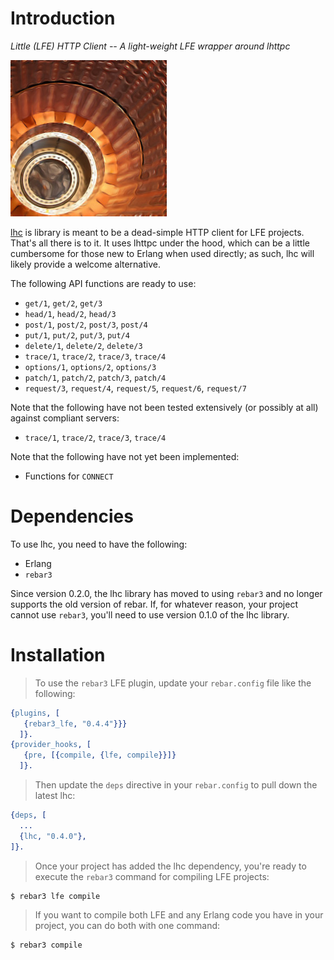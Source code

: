 # Introduction

*Little (LFE) HTTP Client -- A light-weight LFE wrapper around lhttpc*

<a href="images/lhc.jpg"><img src="images/lhc-small.jpg" /></a>

[lhc](http://github.com/lfex/lhc) is library is meant to be a dead-simple HTTP client for LFE projects. That's all there is to it. It uses lhttpc under the hood, which can be a little cumbersome for those new to Erlang when used directly; as such, lhc will likely provide a welcome alternative.

<aside class="success">
The following API functions are ready to use:
<ul>
<li><code>get/1</code>, <code>get/2</code>, <code>get/3</code></li>
<li><code>head/1</code>, <code>head/2</code>, <code>head/3</code></li>
<li><code>post/1</code>, <code>post/2</code>, <code>post/3</code>, <code>post/4</code></li>
<li><code>put/1</code>, <code>put/2</code>, <code>put/3</code>, <code>put/4</code></li>
<li><code>delete/1</code>, <code>delete/2</code>, <code>delete/3</code></li>
<li><code>trace/1</code>, <code>trace/2</code>, <code>trace/3</code>, <code>trace/4</code></li>
<li><code>options/1</code>, <code>options/2</code>, <code>options/3</code></li>
<li><code>patch/1</code>, <code>patch/2</code>, <code>patch/3</code>, <code>patch/4</code></li>
<li><code>request/3</code>, <code>request/4</code>, <code>request/5</code>, <code>request/6</code>, <code>request/7</code></li>
</ul>
</aside>

<aside class="caution">
Note that the following have not been tested extensively (or possibly at all)
against compliant servers:
<ul>
<li><code>trace/1</code>, <code>trace/2</code>, <code>trace/3</code>, <code>trace/4</code></li>
</ul>
</aside>

<aside class="danger">
Note that the following have not yet been implemented:
<ul>
<li>Functions for <code>CONNECT</code></li>
</ul>
</aside>


# Dependencies

To use lhc, you need to have the following:

* Erlang
* ``rebar3``

Since version 0.2.0, the lhc library has moved to using ``rebar3`` and no longer supports the old version of rebar. If, for whatever reason, your project cannot use ``rebar3``, you'll need to use version 0.1.0 of the lhc library.


# Installation

> To use the ``rebar3`` LFE plugin, update your ``rebar.config`` file like the following:

```erlang
{plugins, [
   {rebar3_lfe, "0.4.4"}}}
  ]}.
{provider_hooks, [
   {pre, [{compile, {lfe, compile}}]}
  ]}.
```

> Then update the ``deps`` directive in your ``rebar.config`` to pull down the latest lhc:

```erlang
{deps, [
  ...
  {lhc, "0.4.0"}, 
]}.
```

> Once your project has added the lhc dependency, you're ready to  execute the ``rebar3`` command for compiling LFE projects:

```bash
$ rebar3 lfe compile
```

> If you want to compile both LFE and any Erlang code you have in your project, you can do both with one command:

```bash
$ rebar3 compile
```
